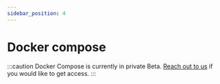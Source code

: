```yaml
---
sidebar_position: 4
---
```


# Docker compose

:::caution
Docker Compose is currently in private Beta. [Reach out to us](https://mogenius.com/contact/get-in-touch) if you would like to get access.
:::